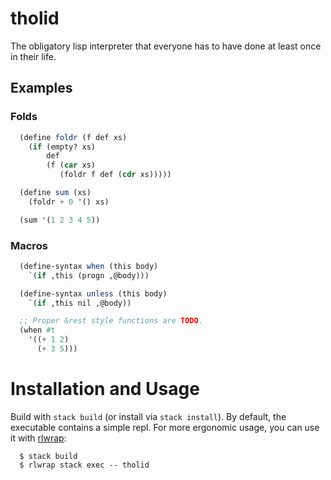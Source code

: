 # tholid

The obligatory lisp interpreter that everyone has to have done at least
once in their life.

## Examples

### Folds

``` scheme
  (define foldr (f def xs)
    (if (empty? xs)
        def
        (f (car xs)
           (foldr f def (cdr xs)))))

  (define sum (xs)
    (foldr + 0 '() xs)

  (sum '(1 2 3 4 5))
```

### Macros

``` scheme
  (define-syntax when (this body)
    `(if ,this (progn ,@body)))

  (define-syntax unless (this body)
    `(if ,this nil ,@body))

  ;; Proper &rest style functions are TODO.
  (when #t
    '((+ 1 2)
      (+ 3 5)))
```

# Installation and Usage

Build with `stack build` (or install via `stack install`).  By default,
the executable contains a simple repl.  For more ergonomic usage, you
can use it with [rlwrap]:

``` console
  $ stack build
  $ rlwrap stack exec -- tholid
```

[rlwrap]: https://github.com/hanslub42/rlwrap

